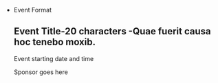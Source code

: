 <ul class="usa-card-group">
  <li class="usa-card tablet:grid-col-4">
    <div class="usa-card__container event-card card-default">
    <span class="event_format"><i class="fa-thin fa-location-dot"></i>Event Format</span>
      <div class="usa-card__header">
        <h2 class="usa-card__heading">Event Title-20 characters -Quae fuerit causa hoc tenebo moxib.
        </h2>
      </div>
      <div class="usa-card__body">
        <p>
          Event starting date and time
        </p>
      </div>
      <div class="usa-card__footer">
        <p class="sponsor">Sponsor goes here</p>
      </div>
    </div>
  </li>
</ul>